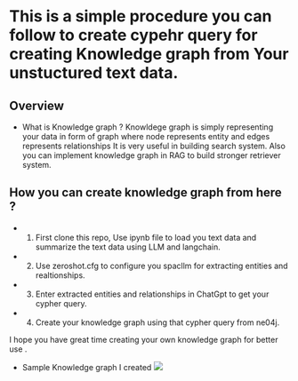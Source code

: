# This is a simple procedure you can follow to create cypehr query for creating Knowledge graph from Your unstuctured text data.

## Overview

* What is Knowledge graph ?
Knowldege graph is simply representing your data in form of graph where node represents entity and edges represents relationships It is very useful in building search system.
Also you can implement knowledge graph in RAG to build stronger retriever system.

## How you can create knowledge graph from here ?

* 1. First clone this repo, Use ipynb file to load you text data and summarize the text data using LLM and langchain.
* 2. Use zeroshot.cfg to configure you spacllm for extracting entities and realtionships.
* 3. Enter extracted entities and relationships in ChatGpt to get your cypher query.
* 4. Create your knowledge graph using that cypher query from ne04j.

I hope you have great time creating your own knowledge graph for better use .

* Sample Knowledge graph I created
![](https://github.com/Utshav-paudel/Text2Knowledgegraph_funnel/tree/84aece58ec85359175c0c7fc6b5bf0d8dd06f1e0/Images)
